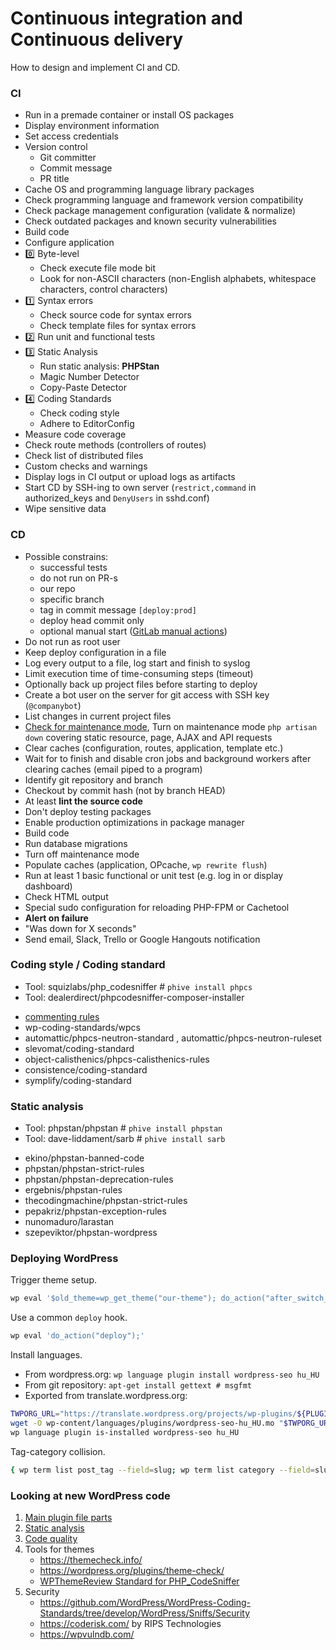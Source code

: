  # Continuous integration and Continuous delivery

How to design and implement CI and CD.

### CI

- Run in a premade container or install OS packages
- Display environment information
- Set access credentials
- Version control
  - Git committer
  - Commit message
  - PR title
- Cache OS and programming language library packages
- Check programming language and framework version compatibility
- Check package management configuration (validate & normalize)
- Check outdated packages and known security vulnerabilities
- Build code
- Configure application
- :zero: Byte-level
  - Check execute file mode bit
  - Look for non-ASCII characters
    (non-English alphabets, whitespace characters, control characters)
- :one: Syntax errors
  - Check source code for syntax errors
  - Check template files for syntax errors
- :two: Run unit and functional tests
- :three: Static Analysis
  - Run static analysis: **PHPStan**
  - Magic Number Detector
  - Copy-Paste Detector
- :four: Coding Standards
  - Check coding style
  - Adhere to EditorConfig
- Measure code coverage
- Check route methods (controllers of routes)
- Check list of distributed files
- Custom checks and warnings
- Display logs in CI output or upload logs as artifacts
- Start CD by SSH-ing to own server (`restrict,command` in authorized_keys and `DenyUsers` in sshd.conf)
- Wipe sensitive data

### CD

- Possible constrains:
  * successful tests
  * do not run on PR-s
  * our repo
  * specific branch
  * tag in commit message `[deploy:prod]`
  * deploy head commit only
  * optional manual start ([GitLab manual actions](https://gitlab.com/help/ci/yaml/README.md#manual-actions))
- Do not run as root user
- Keep deploy configuration in a file
- Log every output to a file, log start and finish to syslog
- Limit execution time of time-consuming steps (timeout)
- Optionally back up project files before starting to deploy
- Create a bot user on the server for git access with SSH key (`@companybot`)
- List changes in current project files
- [Check for maintenance mode](/webserver/laravel/Commands/IsDownForMaintenance.php),
  Turn on maintenance mode `php artisan down`
  covering static resource, page, AJAX and API requests
- Clear caches (configuration, routes, application, template etc.)
- Wait for to finish and disable cron jobs and background workers after clearing caches (email piped to a program)
- Identify git repository and branch
- Checkout by commit hash (not by branch HEAD)
- At least **lint the source code**
- Don't deploy testing packages
- Enable production optimizations in package manager
- Build code
- Run database migrations
- Turn off maintenance mode
- Populate caches (application, OPcache, `wp rewrite flush`)
- Run at least 1 basic functional or unit test (e.g. log in or display dashboard)
- Check HTML output
- Special sudo configuration for reloading PHP-FPM or Cachetool
- **Alert on failure**
- "Was down for X seconds"
- Send email, Slack, Trello or Google Hangouts notification

### Coding style / Coding standard

* Tool: squizlabs/php_codesniffer # `phive install phpcs`
* Tool: dealerdirect/phpcodesniffer-composer-installer

- [commenting rules](https://github.com/squizlabs/PHP_CodeSniffer/tree/master/src/Standards/PEAR/Sniffs/Commenting)
- wp-coding-standards/wpcs
- automattic/phpcs-neutron-standard , automattic/phpcs-neutron-ruleset
- slevomat/coding-standard
- object-calisthenics/phpcs-calisthenics-rules
- consistence/coding-standard
- symplify/coding-standard

### Static analysis

* Tool: phpstan/phpstan # `phive install phpstan`
* Tool: dave-liddament/sarb # `phive install sarb`

- ekino/phpstan-banned-code
- phpstan/phpstan-strict-rules
- phpstan/phpstan-deprecation-rules
- ergebnis/phpstan-rules
- thecodingmachine/phpstan-strict-rules
- pepakriz/phpstan-exception-rules
- nunomaduro/larastan
- szepeviktor/phpstan-wordpress

### Deploying WordPress

Trigger theme setup.

```bash
wp eval '$old_theme=wp_get_theme("our-theme"); do_action("after_switch_theme", $old_theme->get("Name"), $old_theme);'
```

Use a common `deploy` hook.

```bash
wp eval 'do_action("deploy");'
```

Install languages.

- From wordpress.org: `wp language plugin install wordpress-seo hu_HU`
- From git repository: `apt-get install gettext # msgfmt`
- Exported from translate.wordpress.org:

```bash
TWPORG_URL="https://translate.wordpress.org/projects/wp-plugins/${PLUGIN}/stable/hu/default/export-translations/?format=${FORMAT}"
wget -O wp-content/languages/plugins/wordpress-seo-hu_HU.mo "$TWPORG_URL"
wp language plugin is-installed wordpress-seo hu_HU
```

Tag-category collision.

```bash
{ wp term list post_tag --field=slug; wp term list category --field=slug; }|sort|uniq -d
```

<!-- https://antoinevastel.com/bot%20detection/2018/01/17/detect-chrome-headless-v2.html -->


### Looking at new WordPress code

1. [Main plugin file parts](https://github.com/szepeviktor/phpstan-wordpress/blob/master/README.md#make-your-code-testable)
1. [Static analysis](https://github.com/szepeviktor/phpstan-wordpress)
1. [Code quality](https://github.com/nunomaduro/phpinsights)
1. Tools for themes
    - https://themecheck.info/
    - https://wordpress.org/plugins/theme-check/
    - [WPThemeReview Standard for PHP_CodeSniffer](https://github.com/WPTRT/WPThemeReview)
1. Security
    - https://github.com/WordPress/WordPress-Coding-Standards/tree/develop/WordPress/Sniffs/Security
    - https://coderisk.com/ by RIPS Technologies
    - https://wpvulndb.com/
